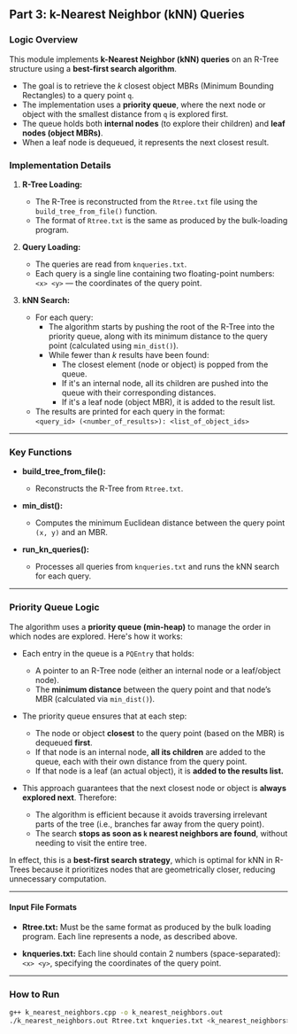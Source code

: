## Part 3: k-Nearest Neighbor (kNN) Queries

### Logic Overview

This module implements **k-Nearest Neighbor (kNN) queries** on an R-Tree structure using a **best-first search algorithm**.

- The goal is to retrieve the *k* closest object MBRs (Minimum Bounding Rectangles) to a query point `q`.
- The implementation uses a **priority queue**, where the next node or object with the smallest distance from `q` is explored first.
- The queue holds both **internal nodes** (to explore their children) and **leaf nodes (object MBRs)**.
- When a leaf node is dequeued, it represents the next closest result.

### Implementation Details

1. **R-Tree Loading:**
   
   - The R-Tree is reconstructed from the `Rtree.txt` file using the `build_tree_from_file()` function.
   - The format of `Rtree.txt` is the same as produced by the bulk-loading program.

2. **Query Loading:**
   
   - The queries are read from `knqueries.txt`.
   - Each query is a single line containing two floating-point numbers:  
     `<x> <y>` — the coordinates of the query point.

3. **kNN Search:**
   
   - For each query:
     - The algorithm starts by pushing the root of the R-Tree into the priority queue, along with its minimum distance to the query point (calculated using `min_dist()`).
     - While fewer than *k* results have been found:
       - The closest element (node or object) is popped from the queue.
       - If it's an internal node, all its children are pushed into the queue with their corresponding distances.
       - If it's a leaf node (object MBR), it is added to the result list.
   - The results are printed for each query in the format:  
     `<query_id> (<number_of_results>): <list_of_object_ids>`

---

### Key Functions

- **build_tree_from_file():**
  
  - Reconstructs the R-Tree from `Rtree.txt`.

- **min_dist():**
  
  - Computes the minimum Euclidean distance between the query point `(x, y)` and an MBR.

- **run_kn_queries():**
  
  - Processes all queries from `knqueries.txt` and runs the kNN search for each query.

---

### Priority Queue Logic

The algorithm uses a **priority queue (min-heap)** to manage the order in which nodes are explored. Here's how it works:

- Each entry in the queue is a `PQEntry` that holds:
  
  - A pointer to an R-Tree node (either an internal node or a leaf/object node).
  - The **minimum distance** between the query point and that node’s MBR (calculated via `min_dist()`).

- The priority queue ensures that at each step:
  
  - The node or object **closest** to the query point (based on the MBR) is dequeued **first**.
  - If that node is an internal node, **all its children** are added to the queue, each with their own distance from the query point.
  - If that node is a leaf (an actual object), it is **added to the results list.**

- This approach guarantees that the next closest node or object is **always explored next**. Therefore:
  
  - The algorithm is efficient because it avoids traversing irrelevant parts of the tree (i.e., branches far away from the query point).
  - The search **stops as soon as `k` nearest neighbors are found**, without needing to visit the entire tree.

In effect, this is a **best-first search strategy**, which is optimal for kNN in R-Trees because it prioritizes nodes that are geometrically closer, reducing unnecessary computation.

---

#### Input File Formats

- **Rtree.txt:**
  Must be the same format as produced by the bulk loading program. Each line represents a node, as described above.

- **knqueries.txt:**
  Each line should contain 2 numbers (space-separated):
  `<x> <y>`,
  specifying the coordinates of the query point.

---

### How to Run

```bash
g++ k_nearest_neighbors.cpp -o k_nearest_neighbors.out
./k_nearest_neighbors.out Rtree.txt knqueries.txt <k_nearest_neighbors>
```
